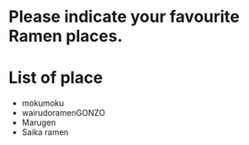# Please indicate your favourite Ramen places.

# List of place
- mokumoku
- wairudoramenGONZO
- Marugen
- Saika ramen

